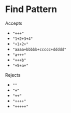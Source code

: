 # Find Pattern

Accepts

* `"+++"`
* `"1+2+3+4"`
* `"+1+2+"`
* `"aaaa+bbbbb+ccccc+ddddd"`
* `"a+++"`
* `"+++b"`
* `"+5+a+"`

Rejects

* `""`
* `"+"`
* `"++"`
* `"++++"`
* `"+++++"`
